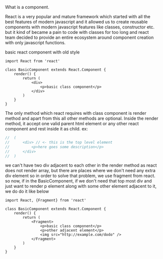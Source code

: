 What is a component.

React is a very popular and mature framework which started with all the best features of modern javascript and it allowed us to create reusable components with modern javascript features like classes, constructor etc.
but it kind of became a pain to code with classes for too long and react team decided to provide an entire ecosystem around component creation with only javascript functions.

basic react component with old style

```
import React from 'react'

class BasicComponent extends React.Component {
	render() {
		return (
			<div>
				<p>basic class component</p>
			</div>
		)
	}
}
```

The only method which react requires with class component is render method and apart from this all other methods are optional.
Inside the render method, it accept one valid parent html element or any other react component and rest inside it as child.
ex:

```js
// 	(
//		<div> // <- this is the top level element
//			<p>here goes some description</p>
//		</div>
//	)
```

we can't have two div adjacent to each other in the render method as react does not render array, but there are places where we don't need any extra div element so in order to solve that problem, we use fragment from react.
so now, if in the BasicComponent, if we don't need that top most div and just want to render p element along with some other element adjacent to it, we do do it like below

```
import React, {Fragment} from 'react'

class BasicComponent extends React.Component {
	render() {
		return (
			<Fragment>
				<p>basic class component</p>
				<p>other adjacent element</p>
				<img src="http://example.com/dodo" />
			</Fragment>
		)
	}
}
```
